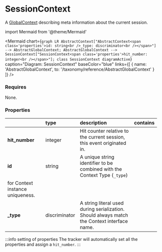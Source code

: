 # SessionContext

A [GlobalContext](/taxonomy/reference/global-contexts/overview.md) describing meta information about the current session.

import Mermaid from '@theme/Mermaid'

<Mermaid chart={`
    graph LR
      AbstractContext["AbstractContext<span class='properties'>id: string<br />_type: discriminator<br /></span>"] --> AbstractGlobalContext;
      AbstractGlobalContext --> SessionContext["SessionContext<span class='properties'>hit_number: integer<br /></span>"];
    class SessionContext diagramActive
  `}
  caption="Diagram: SessionContext"
  baseColor="blue"
  links={[
    { name: 'AbstractGlobalContext', to: '/taxonomy/reference/AbstractGlobalContext' }
  ]}
/>

### Requires

None.

### Properties

|                | type          | description                                                                                                 | contains |
|:---------------|:--------------|:------------------------------------------------------------------------------------------------------------|:---------|
| **hit_number** | integer       | Hit counter relative to the current session, this event originated in.                                      |          |
| **id**         | string        | A unique string identifier to be combined with the Context Type (`_type`) 
for Context instance uniqueness. |          |
| **_type**      | discriminator | A string literal used during serialization. Should always match the Context interface name.                 |          |

:::info setting of properties
The tracker will automatically set all the properties and assign a `hit_number`.
:::
